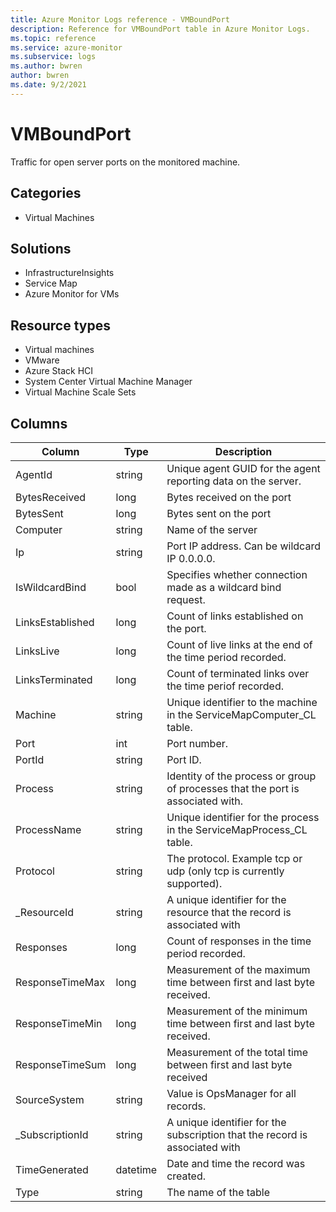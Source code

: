 ```yaml
---
title: Azure Monitor Logs reference - VMBoundPort
description: Reference for VMBoundPort table in Azure Monitor Logs.
ms.topic: reference
ms.service: azure-monitor
ms.subservice: logs
ms.author: bwren
author: bwren
ms.date: 9/2/2021
---
```


# VMBoundPort

 Traffic for open server ports on the monitored machine.

## Categories

- Virtual Machines
## Solutions

- InfrastructureInsights
- Service Map
- Azure Monitor for VMs
## Resource types

- Virtual machines
- VMware
- Azure Stack HCI
- System Center Virtual Machine Manager
- Virtual Machine Scale Sets




## Columns

|Column|Type|Description|
|---|---|---|
|AgentId|string|Unique agent GUID for the agent reporting data on the server.|
|BytesReceived|long|Bytes received on the port|
|BytesSent|long|Bytes sent on the port|
|Computer|string|Name of the server|
|Ip|string|Port IP address. Can be wildcard IP 0.0.0.0.|
|IsWildcardBind|bool|Specifies whether connection made as a wildcard bind request.|
|LinksEstablished|long|Count of links established on the port.|
|LinksLive|long|Count of live links at the end of the time period recorded.|
|LinksTerminated|long|Count of terminated links over the time periof recorded.|
|Machine|string|Unique identifier to the machine in the ServiceMapComputer_CL table.|
|Port|int|Port number.|
|PortId|string|Port ID.|
|Process|string|Identity of the process or group of processes that the port is associated with.|
|ProcessName|string|Unique identifier for the process in the ServiceMapProcess_CL table.|
|Protocol|string|The protocol. Example tcp or udp (only tcp is currently supported).|
|_ResourceId|string|A unique identifier for the resource that the record is associated with|
|Responses|long|Count of responses in the time period recorded.|
|ResponseTimeMax|long|Measurement of the maximum time between first and last byte received.|
|ResponseTimeMin|long|Measurement of the minimum time between first and last byte received.|
|ResponseTimeSum|long|Measurement of the total time between first and last byte received|
|SourceSystem|string|Value is OpsManager for all records.|
|_SubscriptionId|string|A unique identifier for the subscription that the record is associated with|
|TimeGenerated|datetime|Date and time the record was created.|
|Type|string|The name of the table|
